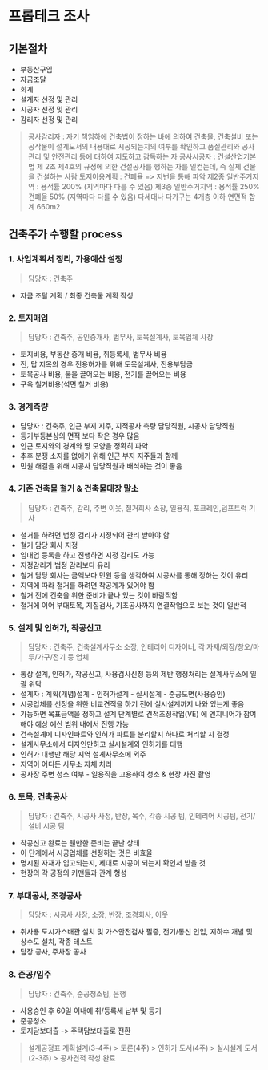 # 프롭테크 조사

## 기본절차
- 부동산구입
- 자금조달
- 회계
- 설계자  선정  및  관리
- 시공자  선정  및  관리
- 감리자  선정  및  관리

> 공사감리자 : 자기  책임하에  건축법이  정하는  바에  의하여  건축물, 건축설비  또는  공작물이  설계도서의  내용대로  시공되는지의  여부를  확인하고  품질관리와  공사관리  및  안전관리  등에  대하여  지도하고  감독하는  자
> 공사시공자 : 건설산업기본법  제 2조  제4호의  규정에  의한  건설공사를  행하는  자를  일컫는데, 즉  실제  건물을  건설하는  사람
> 토지이용계획 : 건폐율 => 지번을  통해  파악
> 제2종  일반주거지역 : 용적률 200% (지역마다 다를 수 있음)
> 제3종  일반주거지역 : 용적률 250% 건폐율 50% (지역마다 다를 수 있음)
> 다세대나  다가구는 4개층  이하  연면적  합계 660m2

## 건축주가 수행할 process
### 1.  사업계획서  정리, 가용예산  설정
>   담당자 : 건축주
-   자금  조달  계획 / 최종  건축물  계획  작성

### 2.  토지매입

>담당자 : 건축주, 공인중개사, 법무사, 토목설계사, 토목업체  사장
-   토지비용, 부동산  중개  비용, 취등록세, 법무사  비용
-   전, 답  지목의  경우  전용허가를  위해  토목설계사, 전용부담금
-   토목공사  비용, 물을  끌어오는  비용, 전기를  끌어오는  비용
-   구옥  철거비용(석면  철거  비용)

### 3.  경계측량

-   담당자 : 건축주, 인근  부지  지주, 지적공사  측량  담당직원, 시공사  담당직원
-   등기부등본상의  면적  보다  작은  경우  많음
-   인근  토지와의  경계와  땅  모양을  정확히  파악
-   추후  분쟁  소지를  없애기  위해  인근  부지  지주들과  함께
-   민원  해결을  위해  시공사  담당직원과  배석하는  것이  좋음

### 4.  기존  건축물  철거 & 건축물대장  말소

>담당자 : 건축주, 감리, 주변  이웃, 철거회사  소장, 일용직, 포크레인,덤프트럭  기사
-   철거를  하려면  법정  검리가  지정되어  관리  받아야  함
-   철거  담당  회사  지정
-   임대업  등록을  하고  진행하면  지정  감리도  가능
-   지정감리가  법정  감리보다  유리
-   철거  담당  회사는  금액보다  민원  등을  생각하여  시공사를  통해  정하는  것이  유리
-   지역에  따라  철거를  하려면  착공계가  있어야  함
-   철거  전에  건축을  위한  준비가  끝나  있는  것이  바람직함
-   철거에  이어  부대토목, 지질검사, 기초공사까지  연결작업으로  보는  것이  일반적

### 5.  설계  및  인허가, 착공신고

>담당자 : 건축주, 건축설계사무소  소장, 인테리어  디자이너, 각  자재/외장/창오/마루/가구/전기  등  업체
-   통상  설계, 인허가, 착공신고, 사용검사신청  등의  제반  행정처리는  설계사무소에  일괄  위탁
-   설계자 : 계획(개념)설계 - 인허가설계 - 실시설계 - 준공도면(사용승인)
-   시공업체를  선정을  위한  비교견적을  하기  전에  실시설계까지  나와  있는게  좋음
-   가능하면  목표금액을  정하고  설계  단계별로  견적조정작업(VE) 에  엔지니어가  참여해야  예상  예산  범위  내에서  진행  가능
-   건축설계에  디자인파트와  인허가  파트를  분리할지  하나로  처리할  지  결정
-   설계사무소에서  디자인만하고  실시설계와  인허가를  대행
-   인허가  대행만  해당  지역  설계사무소에  외주
-   지역이  어디든  사무소  자체  처리
-   공사장  주변  청소  여부 - 일용직을  고용하여  청소 & 현장  사진  촬영

### 6.  토목, 건축공사
> 담당자 : 건축주, 시공사 사정, 반장, 목수, 각종 시공 팀, 인테리어 시공팀, 전기/설비 시공 팀
-   착공신고  완료는  웬만한  준비는  끝난  상태
-   이  단계에서  시공업체를  선정하는  것은  비효율
-   명시된  자재가  입고되는지, 제대로  시공이  되는지  확인서  받을  것
-   현장의  각  공정의  키맨들과  관계  형성

### 7.  부대공사, 조경공사
> 담당자 : 시공사 사장, 소장, 반장, 조경회사, 이웃
-   취사용  도시가스배관  설치  및  가스안전검사  필증, 전기/통신  인입, 지하수  개발  및  상수도  설치, 각종  테스트
-   담장  공사, 주차장  공사

### 8.  준공/입주
> 담당자 : 건축주, 준공청소팀, 은행
-   사용승인  후 60일  이내에  취/등록세  납부  및  등기
-   준공청소
-   토지담보대출 -> 주택담보대출로  전환


> 설계공정표
계획설계(3-4주) > 토론(4주) > 인허가  도서(4주) > 실시설계  도서(2-3주) > 공사견적  작성  완료
